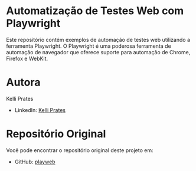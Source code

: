 # Automatização de Testes Web com Playwright

Este repositório contém exemplos de automação de testes web utilizando a ferramenta Playwright. O Playwright é uma poderosa ferramenta de automação de navegador que oferece suporte para automação de Chrome, Firefox e WebKit.

# Autora
Kelli Prates

- LinkedIn: [Kelli Prates](https://www.linkedin.com/in/kelli-prates-77b1401a2/)

# Repositório Original
Você pode encontrar o repositório original deste projeto em:

- GitHub: [playweb](https://github.com/kpraates/playweb)
